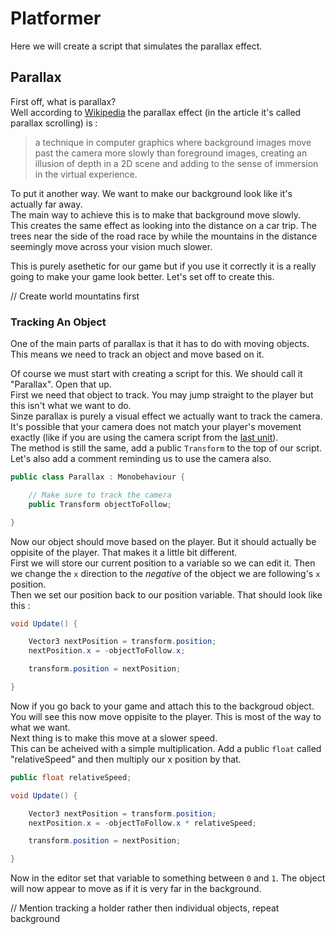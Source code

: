 # Platformer

Here we will create a script that simulates the parallax effect.

## Parallax

First off, what is parallax?\
Well according to [Wikipedia](https://en.wikipedia.org/wiki/Parallax_scrolling) the parallax effect (in the article it's called parallax scrolling) is :

> a technique in computer graphics where background images move past the camera more slowly than foreground images, creating an illusion of depth in a 2D scene and adding to the sense of immersion in the virtual experience.

To put it another way. We want to make our background look like it's actually far away.\
The main way to achieve this is to make that background move slowly.\
This creates the same effect as looking into the distance on a car trip. The trees near the side of the road race by while the mountains in the distance seemingly move across your vision much slower.

This is purely asethetic for our game but if you use it correctly it is a really going to make your game look better. Let's set off to create this.

// Create world mountatins first

### Tracking An Object

One of the main parts of parallax is that it has to do with moving objects. This means we need to track an object and move based on it.

Of course we must start with creating a script for this. We should call it "Parallax". Open that up.\
First we need that object to track. You may jump straight to the player but this isn't what we want to do.\
Sinze parallax is purely a visual effect we actually want to track the camera. It's possible that your camera does not match your player's movement exactly (like if you are using the camera script from the [last unit](../3%20Top%20Down%20Arcade/Library/CameraFollow.cs)).\
The method is still the same, add a public `Transform` to the top of our script. Let's also add a comment reminding us to use the camera also.

```csharp
public class Parallax : Monobehaviour {

	// Make sure to track the camera
	public Transform objectToFollow;

}
```

Now our object should move based on the player. But it should actually be oppisite of the player. That makes it a little bit different.\
First we will store our current position to a variable so we can edit it. Then we change the `x` direction to the *negative* of the object we are following's `x` position.\
Then we set our position back to our position variable. That should look like this :

```csharp
void Update() {

	Vector3 nextPosition = transform.position;
	nextPosition.x = -objectToFollow.x;

	transform.position = nextPosition;

}
```

Now if you go back to your game and attach this to the backgroud object. You will see this now move oppisite to the player. This is most of the way to what we want.\
Next thing is to make this move at a slower speed.\
This can be acheived with a simple multiplication. Add a public `float` called "relativeSpeed" and then multiply our x position by that.

```csharp
public float relativeSpeed;

void Update() {

	Vector3 nextPosition = transform.position;
	nextPosition.x = -objectToFollow.x * relativeSpeed;

	transform.position = nextPosition;

}
```

Now in the editor set that variable to something between `0` and `1`. The object will now appear to move as if it is very far in the background.

// Mention tracking a holder rather then individual objects, repeat background